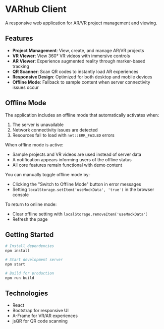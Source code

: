 # VARhub Client

A responsive web application for AR/VR project management and viewing.

## Features

- **Project Management**: View, create, and manage AR/VR projects
- **VR Viewer**: View 360° VR videos with immersive controls
- **AR Viewer**: Experience augmented reality through marker-based tracking
- **QR Scanner**: Scan QR codes to instantly load AR experiences
- **Responsive Design**: Optimized for both desktop and mobile devices
- **Offline Mode**: Fallback to sample content when server connectivity issues occur

## Offline Mode

The application includes an offline mode that automatically activates when:

1. The server is unavailable
2. Network connectivity issues are detected
3. Resources fail to load with `net::ERR_FAILED` errors

When offline mode is active:
- Sample projects and VR videos are used instead of server data
- A notification appears informing users of the offline status
- All core features remain functional with demo content

You can manually toggle offline mode by:
- Clicking the "Switch to Offline Mode" button in error messages
- Setting `localStorage.setItem('useMockData', 'true')` in the browser console

To return to online mode:
- Clear offline setting with `localStorage.removeItem('useMockData')`
- Refresh the page

## Getting Started

```bash
# Install dependencies
npm install

# Start development server
npm start

# Build for production
npm run build
```

## Technologies

- React
- Bootstrap for responsive UI
- A-Frame for VR/AR experiences
- jsQR for QR code scanning